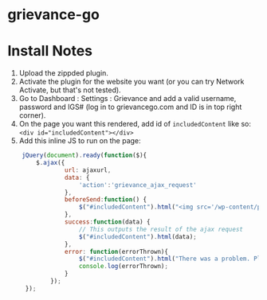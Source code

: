 # grievance-go

# Install Notes
1. Upload the zippded plugin.
2. Activate the plugin for the website you want (or you can try Network Activate, but that's not tested).
3. Go to Dashboard : Settings : Grievance and add a valid username, password and IGS# (log in to grievancego.com and ID is in top right corner).
4. On the page you want this rendered, add id of `includedContent` like so:
```<div id="includedContent"></div>```
5. Add this inline JS to run on the page:
```javascript
	jQuery(document).ready(function($){
		$.ajax({
		        url: ajaxurl,
		        data: {
		            'action':'grievance_ajax_request'
		        }, 
		        beforeSend:function() {
		            $("#includedContent").html("<img src='/wp-content/plugins/grievance/media/images/ajax-loader.gif' class='grievance-loader'>");
		        },
		        success:function(data) {
		            // This outputs the result of the ajax request
		            $("#includedContent").html(data);
		        },
		        error: function(errorThrown){
		            $("#includedContent").html("There was a problem. Please check with website administrator.");
		            console.log(errorThrown);
		        }
		    });
	 });
```
